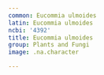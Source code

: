 ```yaml
---
common: Eucommia ulmoides
latin: Eucommia ulmoides
ncbi: '4392'
title: Eucommia ulmoides
group: Plants and Fungi
image: .na.character

---
```


